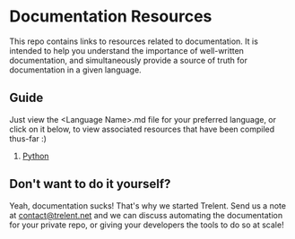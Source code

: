 # Documentation Resources
This repo contains links to resources related to documentation. It is intended to help you understand the importance of well-written documentation, and simultaneously provide a source of truth for documentation in a given language.

## Guide
Just view the \<Language Name\>.md file for your preferred language, or click on it below, to view associated resources that have been compiled thus-far :)

1. [Python](python.md)

## Don't want to do it yourself?
Yeah, documentation sucks! That's why we started Trelent. Send us a note at contact@trelent.net and we can discuss automating the documentation for your private repo, or giving your developers the tools to do so at scale!